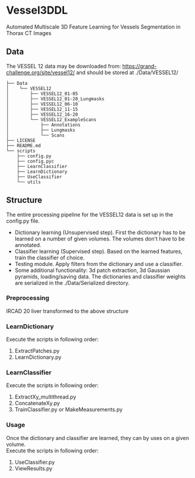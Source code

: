 # Vessel3DDL

Automated Multiscale 3D Feature Learning for Vessels Segmentation in Thorax CT Images

## Data

The VESSEL 12 data may be downloaded from: https://grand-challenge.org/site/vessel12/
and should be stored at ./Data/VESSEL12/
```
├── Data
│    └── VESSEL12
│        ├── VESSEL12_01-05
│        ├── VESSEL12_01-20_Lungmasks
│        ├── VESSEL12_06-10
│        ├── VESSEL12_11-15
│        ├── VESSEL12_16-20
│        └── VESSEL12_ExampleScans
│            ├── Annotations
│            ├── Lungmasks
│            └── Scans
├── LICENSE
├── README.md
└── scripts
    ├── config.py
    ├── config.pyc
    ├── LearnClassifier
    ├── LearnDictionary
    ├── UseClassifier
    └── utils
```
## Structure
The entire processing pipeline for the VESSEL12 data is set up in the config.py file.
* Dictionary learning (Unsupervised step). First the dictionary has to be learned on a number of given volumes. The volumes don't have to be annotated. 
* Classifier learning (Supervised step). Based on the learned features, train the classifier of choice.
* Testing module. Apply filters from the dictionary and use a classifier.
* Some additional functionality: 3d patch extraction, 3d Gaussian pyramids, loading/saving data.
The dictionaries and classifier weights are serialized in the ./Data/Serialized directory.

### Preprocessing
IRCAD 20 liver transformed to the above structure

### LearnDictionary
Execute the scripts in following order: <br />
1. ExtractPatches.py <br />
2. LearnDictionary.py <br />
### LearnClassifier
Execute the scripts in following order: <br />
1. ExtractXy_multithread.py <br />
2. ConcatenateXy.py <br />
3. TrainClassifier.py or MakeMeasurements.py <br />
### Usage
Once the dictionary and classifier are learned, they can by uses on a given volume. <br />
Execute the scripts in following order: <br />
1. UseClassifier.py <br />
2. ViewResults.py <br />
